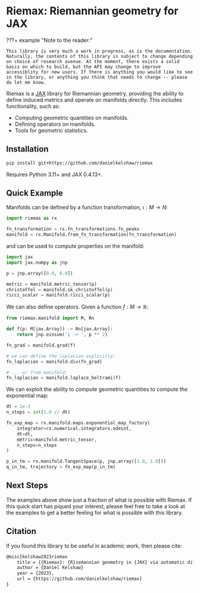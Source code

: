 # Riemax: Riemannian geometry for JAX

???+ example "Note to the reader:"

    This library is very much a work in progress, as is the documentation. Naturally, the contents of this library is subject to change depending on choice of research avenue. At the moment, there exists a solid basis on which to build, but the API may change to improve accessiblity for new users. If there is anything you would like to see in the library, or anything you think that needs to change -- please do let me know.


Riemax is a [JAX] library for Riemannian geometry, providing the ability to define induced metrics and operate on manifolds directly. This includes functionality, such as:

  - Computing geometric quantities on manifolds.
  - Defining operators on manifolds.
  - Tools for geometric statistics.

## Installation

```bash
pip install git+https://github.com/danielkelshaw/riemax
```

Requires Python 3.11+ and JAX 0.4.13+.

## Quick Example

Manifolds can be defined by a function transformation, $\iota: M \rightarrow N$:

```python
import riemax as rx

fn_transformation = rx.fn_transformations.fn_peaks
manifold = rx.Manifold.from_fn_transformation(fn_transformation)
```

and can be used to compute properties on the manifold:

```python
import jax
import jax.numpy as jnp

p = jnp.array([0.0, 0.0])

metric = manifold.metric_tensor(p)
christoffel = manifold.sk_christoffel(p)
ricci_scalar = manifold.ricci_scalar(p)
```
We can also define operators. Given a function $f: M \rightarrow \mathbb{R}$:

```python
from riemax.manifold import M, Rn

def f(p: M[jax.Array]) -> Rn[jax.Array]:
    return jnp.einsum('i -> ', p ** 2)

fn_grad = manifold.grad(f)

# we can define the laplacian explicitly:
fn_laplacian = manifold.div(fn_grad)

# ... or from manifold:
fn_laplacian = manifold.laplace_beltrami(f)
```

We can exploit the ability to compute geometric quantities to compute the exponential map:

```python
dt = 1e-3
n_steps = int(1.0 // dt)

fn_exp_map = rx.manifold.maps.exponential_map_factory(
    integrator=rx.numerical.integrators.odeint,
    dt=dt,
    metric=manifold.metric_tensor,
    n_steps=n_steps
)

p_in_tm = rx.manifold.TangentSpace(p, jnp.array([1.0, 1.0]))
q_in_tm, trajectory = fn_exp_map(p_in_tm)
```

## Next Steps
The examples above show just a fraction of what is possible with Riemax. If this quick start has piqued your interest, please feel free to take a look at the examples to get a better feeling for what is possible with this library.

## Citation

If you found this library to be useful in academic work, then please cite:

```tex
@misc{kelshaw2023riemax
    title = {{Riemax}: {R}iemannian geometry in {JAX} via automatic differentiation}
    author = {Daniel Kelshaw}
    year = {2023},
    url = {https://github.com/danielkelshaw/riemax}
}
```


[JAX]: https://github.com/google/jax
